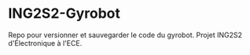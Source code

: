 # ING2S2-Gyrobot
Repo pour versionner et sauvegarder le code du gyrobot. Projet ING2S2 d'Électronique à l'ECE.
